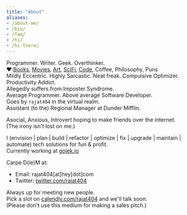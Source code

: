 ```yaml
---
title: "About"
aliases:
- /about-me/
- /bio/
- /faq/
- /hi/
- /hi-there/
---
```


Programmer. Writer. Geek. Overthinker. \
❤️ [Books](https://goodreads.com/rajat404), [Movies](https://letterboxd.com/rajat404/), [Art](https://twitter.com/i/lists/1319562633733836800), [SciFi](https://www.goodreads.com/review/list/9865591-rajat-goyal?ref=nav_mybooks&shelf=sci-fi), [Code](https://github.com/rajat404), Coffee, Philosophy, Puns \
Mildly Eccentric. Highly Sarcastic. Neat freak. Compulsive Optimizer. Productivity Addict. \
Allegedly suffers from Imposter Syndrome. \
Average Programmer. Above average Software Developer. \
Goes by `rajat404` in the virtual realm. \
Assistant (to the) Regional Manager at Dunder Mifflin.

Asocial, Anxious, Introvert hoping to make friends over the internet. \
(The irony isn't lost on me.)

I (envision | plan | build | refactor | optimize | fix | upgrade | maintain | automate) tech solutions for fun & profit. \
Currently working at [gojek.io](https://www.gojek.io/)

Carpe D(ie)M at:
- Email: rajat404[at]hey[dot]com
- Twitter: [twitter.com/rajat404](https://twitter.com/rajat404)

Always up for meeting new people. \
Pick a slot on [calendly.com/rajat404](https://calendly.com/rajat404) and we'll talk soon. \
(Please don't use this medium for making a sales pitch.)
